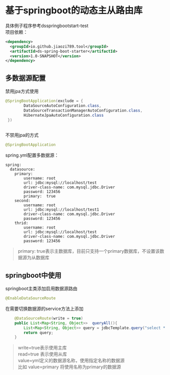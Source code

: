 # 基于springboot的动态主从路由库
具体例子程序参考dsspringbootstart-test<br/>
项目依赖：
```XML
<dependency>
  <groupId>io.github.jiaozi789.tool</groupId>
  <artifactId>ds-spring-boot-starter</artifactId>
  <version>1.0-SNAPSHOT</version>
</dependency>
```
## 多数据源配置
禁用jpa方式使用
```java
@SpringBootApplication(exclude = {
        DataSourceAutoConfiguration.class,
        DataSourceTransactionManagerAutoConfiguration.class,
        HibernateJpaAutoConfiguration.class
 })
 
```
不禁用jpa的方式
```java
@SpringBootApplication
```
spring.yml配置多数据源：
```
spring:
  datasource:
    primary:
        username: root
        url: jdbc:mysql://localhost/test
        driver-class-name: com.mysql.jdbc.Driver
        password: 123456
        primary:  true
    second:
        username: root
        url: jdbc:mysql://localhost/test1
        driver-class-name: com.mysql.jdbc.Driver
        password: 123456
    thrid:
        username: root
        url: jdbc:mysql://localhost/test
        driver-class-name: com.mysql.jdbc.Driver
        password: 123456
```
> primary: true表示主数据库，目前只支持一个primary数据库，不设置该数据源为从数据库

## springboot中使用
springboot主类添加启用数据源路由
```java
@EnableDataSourceRoute
```
在需要切换数据源的service方法上添加
```java
    @DataSourceRoute(write = true)
    public List<Map<String, Object>>  queryAll(){
        List<Map<String, Object>> query = jdbcTemplate.query("select * from user", new ColumnMapRowMapper());
        return query;
    }
```
>write=true表示使用主库<br/>
>read=true 表示使用从库<br/>
>value=yml定义的数据源名称，使用指定名称的数据源<br/>
  比如 value=primary 将使用名称为primary的数据源
